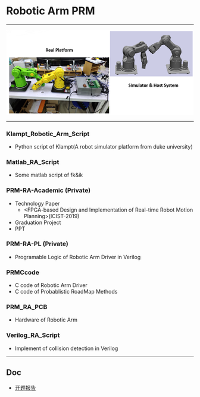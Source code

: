 # Robotic Arm PRM

------------------

![System](/doc/system.png)

----------------------------------
### Klampt_Robotic_Arm_Script 
* Python script of Klampt(A robot simulator platform from duke university)

### Matlab_RA_Script
* Some matlab script of fk&ik 

### PRM-RA-Academic (Private)
* Technology Paper
  - \<FPGA-based Design and Implementation of Real-time Robot Motion Planning\>(ICIST-2019)
* Graduation Project
* PPT

### PRM-RA-PL (Private)
* Programable Logic of Robotic Arm Driver in Verilog

### PRMCcode
* C code of Robotic Arm Driver
* C code of Probablistic RoadMap Methods

### PRM_RA_PCB
* Hardware of Robotic Arm

### Verilog_RA_Script
* Implement of collision detection in Verilog


-----------------------

## Doc
* [开题报告](/doc/开题报告.pptx)


